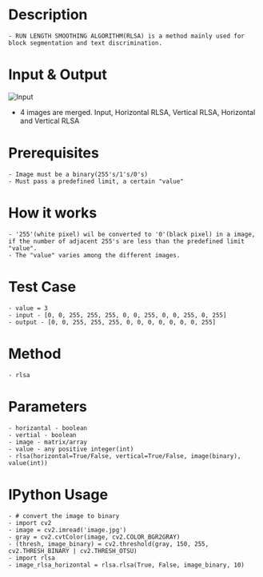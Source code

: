 # Description

	- RUN LENGTH SMOOTHING ALGORITHM(RLSA) is a method mainly used for block segmentation and text discrimination.

# Input & Output
![Input](https://github.com/Vasistareddy/python-rlsa/blob/master/image.jpeg)
- 4 images are merged. Input, Horizontal RLSA, Vertical RLSA, Horizontal and Vertical RLSA

# Prerequisites

	- Image must be a binary(255's/1's/0's)
	- Must pass a predefined limit, a certain "value"

# How it works

	- '255'(white pixel) wil be converted to '0'(black pixel) in a image, if the number of adjacent 255's are less than the predefined limit "value".
	- The "value" varies among the different images.

# Test Case
	- value = 3
	- input - [0, 0, 255, 255, 255, 0, 0, 255, 0, 0, 255, 0, 255]
	- output - [0, 0, 255, 255, 255, 0, 0, 0, 0, 0, 0, 0, 255]

# Method

	- rlsa

# Parameters

	- horizantal - boolean
	- vertial - boolean
	- image - matrix/array
	- value - any positive integer(int)
	- rlsa(horizontal=True/False, vertical=True/False, image(binary), value(int))

# IPython Usage
	- # convert the image to binary
	- import cv2
	- image = cv2.imread('image.jpg')
	- gray = cv2.cvtColor(image, cv2.COLOR_BGR2GRAY)
	- (thresh, image_binary) = cv2.threshold(gray, 150, 255, cv2.THRESH_BINARY | cv2.THRESH_OTSU)
	- import rlsa
	- image_rlsa_horizontal = rlsa.rlsa(True, False, image_binary, 10)



